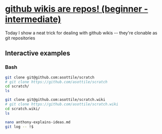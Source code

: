 # [github wikis are repos! (beginner - intermediate)](https://youtu.be/U18COUDlzu8)

Today I show a neat trick for dealing with github wikis -- they're clonable as git repositories

## Interactive examples

### Bash

```bash
git clone git@github.com:asottile/scratch
# git clone https://github.com/asottile/scratch
cd scratch/
ls

git clone git@github.com:asottile/scratch.wiki
# git clone https://github.com/asottile/scratch.wiki
cd scratch.wiki/
ls

nano anthony-explains-ideas.md
git log -- !$
```
